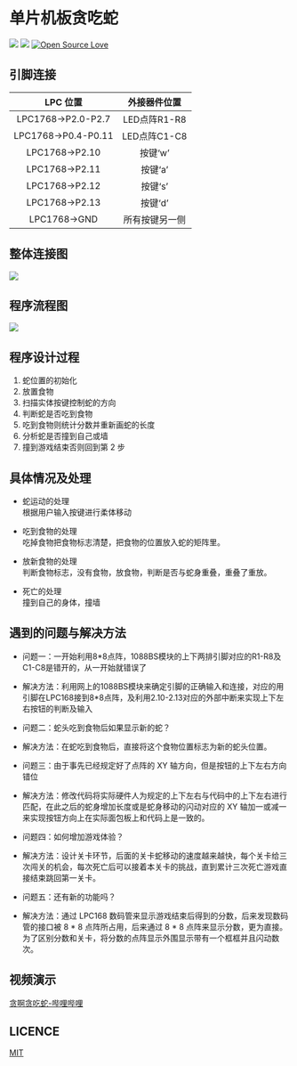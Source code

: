 # 单片机板贪吃蛇
![](https://img.shields.io/badge/language-c-red.svg)
![](https://img.shields.io/github/license/stevenling/gluttonous-snake)
[![Open Source Love](https://badges.frapsoft.com/os/v1/open-source.svg?v=103)](https://github.com/ellerbrock/open-source-badges/)

## 引脚连接

LPC 位置 | 外接器件位置 
:-: | :-: 
LPC1768->P2.0-P2.7 | LED点阵R1-R8
LPC1768->P0.4-P0.11 | LED点阵C1-C8
LPC1768->P2.10 | 按键‘w’
LPC1768->P2.11 | 按键‘a’
LPC1768->P2.12 | 按键‘s’
LPC1768->P2.13 | 按键‘d’
LPC1768->GND |  所有按键另一侧

## 整体连接图

![](https://github.com/stevenling/gluttonous-snake/blob/master/src/%E5%8D%95%E7%89%87%E6%9C%BA%E6%95%B4%E4%BD%93%E8%BF%9E%E6%8E%A5%E5%9B%BE.jpg)

## 程序流程图

![](https://github.com/stevenling/gluttonous-snake/blob/master/src/%E7%A8%8B%E5%BA%8F%E6%B5%81%E7%A8%8B%E5%9B%BE.png)

## 程序设计过程

1. 蛇位置的初始化
2. 放置食物
3. 扫描实体按键控制蛇的方向
4. 判断蛇是否吃到食物
5. 吃到食物则统计分数并重新画蛇的长度
6. 分析蛇是否撞到自己或墙
7. 撞到游戏结束否则回到第 2 步

## 具体情况及处理
- 蛇运动的处理  
  根据用户输入按键进行柔体移动

- 吃到食物的处理  
  吃掉食物把食物标志清楚，把食物的位置放入蛇的矩阵里。

- 放新食物的处理  
    判断食物标志，没有食物，放食物，判断是否与蛇身重叠，重叠了重放。

- 死亡的处理  
    撞到自己的身体，撞墙


## 遇到的问题与解决方法

- 问题一：一开始利用8*8点阵，1088BS模块的上下两排引脚对应的R1-R8及C1-C8是错开的，从一开始就错误了

- 解决方法：利用网上的1088BS模块来确定引脚的正确输入和连接，对应的用引脚在LPC168接到8*8点阵，及利用2.10-2.13对应的外部中断来实现上下左右按钮的判断及输入

- 问题二：蛇头吃到食物后如果显示新的蛇？

- 解决方法：在蛇吃到食物后，直接将这个食物位置标志为新的蛇头位置。 

- 问题三：由于事先已经规定好了点阵的 XY 轴方向，但是按钮的上下左右方向错位

- 解决方法：修改代码将实际硬件人为规定的上下左右与代码中的上下左右进行匹配，在此之后的蛇身增加长度或是蛇身移动的闪动对应的 XY 轴加一或减一来实现按钮方向上在实际面包板上和代码上是一致的。

- 问题四：如何增加游戏体验？

- 解决方法：设计关卡环节，后面的关卡蛇移动的速度越来越快，每个关卡给三次闯关的机会，每次死亡后可以接着本关卡的挑战，直到累计三次死亡游戏直接结束跳回第一关卡。

- 问题五：还有新的功能吗？

- 解决方法：通过 LPC168 数码管来显示游戏结束后得到的分数，后来发现数码管的接口被 8 * 8 点阵所占用，后来通过 8 * 8 点阵来显示分数，更为直接。为了区别分数和关卡，将分数的点阵显示外围显示带有一个框框并且闪动数次。


## 视频演示

[贪啊贪吃蛇-哔哩哔哩](https://www.bilibili.com/video/av11734759)

## LICENCE
[MIT](https://github.com/stevenling/chat-room/blob/master/LICENSE)
